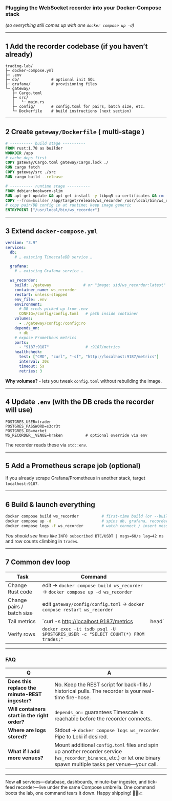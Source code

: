 ### Plugging the WebSocket recorder into your **Docker-Compose** stack

*(so everything still comes up with one `docker compose up -d`)*

---

## 1  Add the recorder codebase (if you haven’t already)

```
trading-lab/
├─ docker-compose.yml
├─ .env
├─ db/              # optional init SQL
├─ grafana/         # provisioning files
└─ gateway/
   ├─ Cargo.toml
   ├─ src/
   │   └─ main.rs
   ├─ config/       # config.toml for pairs, batch size, etc.
   └─ Dockerfile    # build instructions (next section)
```

---

## 2  Create `gateway/Dockerfile`  ( multi-stage )

```dockerfile
# ---------- build stage ----------
FROM rust:1.78 as builder
WORKDIR /app
# cache deps first
COPY gateway/Cargo.toml gateway/Cargo.lock ./
RUN cargo fetch
COPY gateway/src ./src
RUN cargo build --release

# ---------- runtime stage ----------
FROM debian:bookworm-slim
RUN apt-get update && apt-get install -y libpq5 ca-certificates && rm -rf /var/lib/apt/lists/*
COPY --from=builder /app/target/release/ws_recorder /usr/local/bin/ws_recorder
# copy pair/DB config in at runtime; keep image generic
ENTRYPOINT ["/usr/local/bin/ws_recorder"]
```

---

## 3  Extend `docker-compose.yml`

```yaml
version: "3.9"
services:
  db:
    # … existing TimescaleDB service …

  grafana:
    # … existing Grafana service …

  ws_recorder:
    build: ./gateway              # or "image: sid/ws_recorder:latest" once you push
    container_name: ws_recorder
    restart: unless-stopped
    env_file: .env
    environment:
      # DB creds picked up from .env
      CONFIG=/config/config.toml   # path inside container
    volumes:
      - ./gateway/config:/config:ro
    depends_on:
      - db
    # expose Prometheus metrics
    ports:
      - "9187:9187"                # :9187/metrics
    healthcheck:
      test: ["CMD", "curl", "-sf", "http://localhost:9187/metrics"]
      interval: 30s
      timeout: 5s
      retries: 3
```

**Why volumes?** - lets you tweak `config.toml` without rebuilding the image.

---

## 4  Update `.env` (with the DB creds the recorder will use)

```dotenv
POSTGRES_USER=trader
POSTGRES_PASSWORD=s3cr3t
POSTGRES_DB=market
WS_RECORDER__VENUE=kraken          # optional override via env
```

The recorder reads these via `std::env`.

---

## 5  Add a Prometheus scrape job (optional)

If you already scrape Grafana/Prometheus in another stack, target `localhost:9187`.

---

## 6  Build & launch everything

```bash
docker compose build ws_recorder          # first-time build (or --build on up)
docker compose up -d                      # spins db, grafana, recorder
docker compose logs -f ws_recorder        # watch connect / insert messages
```

*You should see lines like*
`INFO subscribed BTC/USDT | msgs=60/s lag=42 ms`
and row counts climbing in `trades`.

---

## 7  Common dev loop

| Task                      | Command                                                                         |        |
| ------------------------- | ------------------------------------------------------------------------------- | ------ |
| Change Rust code          | edit → `docker compose build ws_recorder` → `docker compose up -d ws_recorder`  |        |
| Change pairs / batch size | edit `gateway/config/config.toml` → `docker compose restart ws_recorder`        |        |
| Tail metrics              | \`curl -s [http://localhost:9187/metrics](http://localhost:9187/metrics)        | head\` |
| Verify rows               | `docker exec -it tsdb psql -U $POSTGRES_USER -c "SELECT COUNT(*) FROM trades;"` |        |

---

### FAQ

| Q                                               | A                                                                                                                                                                   |
| ----------------------------------------------- | ------------------------------------------------------------------------------------------------------------------------------------------------------------------- |
| **Does this replace the minute-REST ingester?** | No.  Keep the REST script for back-fills / historical pulls.  The recorder is your real-time fire-hose.                                                             |
| **Will containers start in the right order?**   | `depends_on:` guarantees Timescale is reachable before the recorder connects.                                                                                       |
| **Where are logs stored?**                      | Stdout → `docker compose logs ws_recorder`.  Pipe to Loki if desired.                                                                                               |
| **What if I add more venues?**                  | Mount additional `config.toml` files and spin up another recorder service (`ws_recorder_binance`, etc.) or let one binary spawn multiple tasks per venue—your call. |

---

Now **all** services—database, dashboards, minute-bar ingester, and tick-feed recorder—live under the same Compose umbrella.
One command boots the lab, one command tears it down.  Happy shipping! 🚢🦀📈
